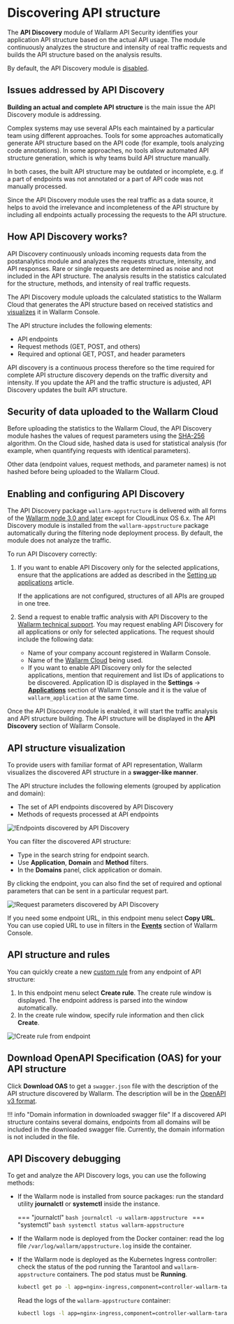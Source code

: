 # Discovering API structure

The **API Discovery** module of Wallarm API Security identifies your application API structure based on the actual API usage. The module continuously analyzes the structure and intensity of real traffic requests and builds the API structure based on the analysis results.

By default, the API Discovery module is [disabled](#enabling-and-configuring-api-discovery).

## Issues addressed by API Discovery

**Building an actual and complete API structure** is the main issue the API Discovery module is addressing.

Complex systems may use several APIs each maintained by a particular team using different approaches. Tools for some approaches automatically generate API structure based on the API code (for example, tools analyzing code annotations). In some approaches, no tools allow automated API structure generation, which is why teams build API structure manually.

In both cases, the built API structure may be outdated or incomplete, e.g. if a part of endpoints was not annotated or a part of API code was not manually processed.

Since the API Discovery module uses the real traffic as a data source, it helps to avoid the irrelevance and incompleteness of the API structure by including all endpoints actually processing the requests to the API structure.

## How API Discovery works?

API Discovery continuously unloads incoming requests data from the postanalytics module and analyzes the requests structure, intensity, and API responses. Rare or single requests are determined as noise and not included in the API structure. The analysis results in the statistics calculated for the structure, methods, and intensity of real traffic requests.

The API Discovery module uploads the calculated statistics to the Wallarm Cloud that generates the API structure based on received statistics and [visualizes](#api-structure-visualization) it in Wallarm Console.

The API structure includes the following elements:

* API endpoints
* Request methods (GET, POST, and others)
* Required and optional GET, POST, and header parameters

API discovery is a continuous process therefore so the time required for complete API structure discovery depends on the traffic diversity and intensity. If you update the API and the traffic structure is adjusted, API Discovery updates the built API structure.

## Security of data uploaded to the Wallarm Cloud

Before uploading the statistics to the Wallarm Cloud, the API Discovery module hashes the values of request parameters using the [SHA-256](https://en.wikipedia.org/wiki/SHA-2) algorithm. On the Cloud side, hashed data is used for statistical analysis (for example, when quantifying requests with identical parameters).

Other data (endpoint values, request methods, and parameter names) is not hashed before being uploaded to the Wallarm Cloud.

## Enabling and configuring API Discovery

The API Discovery package `wallarm-appstructure` is delivered with all forms of the [Wallarm node 3.0 and later](../admin-en/supported-platforms.md) except for CloudLinux OS 6.x. The API Discovery module is installed from the `wallarm-appstructure` package automatically during the filtering node deployment process. By default, the module does not analyze the traffic.

To run API Discovery correctly:

1. If you want to enable API Discovery only for the selected applications, ensure that the applications are added as described in the [Setting up applications](../user-guides/settings/applications.md) article.

    If the applications are not configured, structures of all APIs are grouped in one tree.

2. Send a request to enable traffic analysis with API Discovery to the [Wallarm technical support](mailto:support@wallarm.com). You may request enabling API Discovery for all applications or only for selected applications. The request should include the following data:

    * Name of your company account registered in Wallarm Console.
    * Name of the [Wallarm Cloud](overview.md#cloud) being used.
    * If you want to enable API Discovery only for the selected applications, mention that requirement and list IDs of applications to be discovered. Application ID is displayed in the **Settings** → **[Applications](../user-guides/settings/applications.md)** section of Wallarm Console and it is the value of `wallarm_application` at the same time.

Once the API Discovery module is enabled, it will start the traffic analysis and API structure building. The API structure will be displayed in the **API Discovery** section of Wallarm Console.

## API structure visualization

To provide users with familiar format of API representation, Wallarm visualizes the discovered API structure in a **swagger-like manner**.

The API structure includes the following elements (grouped by application and domain):

* The set of API endpoints discovered by API Discovery
* Methods of requests processed at API endpoints

![!Endpoints discovered by API Discovery](../images/about-wallarm-waf/api-discovery/discovered-api-endpoints.png)

You can filter the discovered API structure:

* Type in the search string for endpoint search.
* Use **Application**, **Domain** and **Method** filters.
* In the **Domains** panel, click application or domain.

By clicking the endpoint, you can also find the set of required and optional parameters that can be sent in a particular request part.

![!Request parameters discovered by API Discovery](../images/about-wallarm-waf/api-discovery/discovered-request-params.png)

If you need some endpoint URL, in this endpoint menu select **Copy URL**. You can use copied URL to use in filters in the **[Events](../user-guides/events/check-attack.md)** section of Wallarm Console.

## API structure and rules

You can quickly create a new [custom rule](../user-guides/rules/intro.md) from any endpoint of API structure: 

1. In this endpoint menu select **Create rule**. The create rule window is displayed. The endpoint address is parsed into the window automatically.
1. In the create rule window, specify rule information and then click **Create**.

![!Create rule from endpoint](../images/about-wallarm-waf/api-discovery/endpoint-create-rule.png)

## Download OpenAPI Specification (OAS) for your API structure

Click **Download OAS** to get a `swagger.json` file with the description of the API structure discovered by Wallarm. The description will be in the [OpenAPI v3 format](https://spec.openapis.org/oas/v3.0.0).

!!! info "Domain information in downloaded swagger file"
    If a discovered API structure contains several domains, endpoints from all domains will be included in the downloaded swagger file. Currently, the domain information is not included in the file.


## API Discovery debugging

To get and analyze the API Discovery logs, you can use the following methods:

* If the Wallarm node is installed from source packages: run the standard utility **journalctl** or **systemctl** inside the instance.

    === "journalctl"
        ```bash
        journalctl -u wallarm-appstructure
        ```
    === "systemctl"
        ```bash
        systemctl status wallarm-appstructure
        ```
* If the Wallarm node is deployed from the Docker container: read the log file `/var/log/wallarm/appstructure.log` inside the container.
* If the Wallarm node is deployed as the Kubernetes Ingress controller: check the status of the pod running the Tarantool and `wallarm-appstructure` containers. The pod status must be **Running**.

    ```bash
    kubectl get po -l app=nginx-ingress,component=controller-wallarm-tarantool
    ```

    Read the logs of the `wallarm-appstructure` container:

    ```bash
    kubectl logs -l app=nginx-ingress,component=controller-wallarm-tarantool -c wallarm-appstructure
    ```
